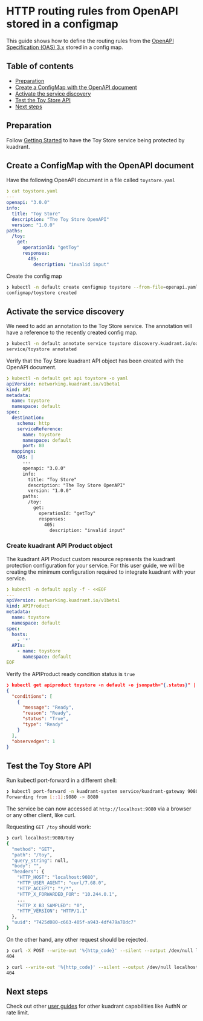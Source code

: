 # HTTP routing rules from OpenAPI stored in a configmap

This guide shows how to define the routing rules
from the [OpenAPI Specification (OAS) 3.x](https://github.com/OAI/OpenAPI-Specification/blob/main/versions/3.0.2.md)
stored in a config map.

## Table of contents

* [Preparation](#preparation)
* [Create a ConfigMap with the OpenAPI document](#create-a-configmap-with-the-openapi-document)
* [Activate the service discovery](#activate-the-service-discovery)
* [Test the Toy Store API](#test-the-toy-store-api)
* [Next steps](#next-steps)

## Preparation

Follow [Getting Started](/doc/getting-started.md) to have the Toy Store service
being protected by kuadrant.


## Create a ConfigMap with the OpenAPI document

Have the following OpenAPI document in a file called `toystore.yaml`

```yaml
❯ cat toystore.yaml
---
openapi: "3.0.0"
info:
  title: "Toy Store"
  description: "The Toy Store OpenAPI"
  version: "1.0.0"
paths:
  /toy:
    get:
      operationId: "getToy"
      responses:
        405:
          description: "invalid input"
```

Create the config map

```bash
❯ kubectl -n default create configmap toystore --from-file=openapi.yaml=toystore.yaml
configmap/toystore created
```

## Activate the service discovery

We need to add an annotation to the Toy Store service.
The annotation will have a reference to the recently created config map.

```bash
❯ kubectl -n default annotate service toystore discovery.kuadrant.io/oas-configmap=toystore
service/toystore annotated
```

Verify that the Toy Store kuadrant API object has been created with the OpenAPI document.

```yaml
❯ kubectl -n default get api toystore -o yaml
apiVersion: networking.kuadrant.io/v1beta1
kind: API
metadata:
  name: toystore
  namespace: default
spec:
  destination:
    schema: http
    serviceReference:
      name: toystore
      namespace: default
      port: 80
  mappings:
    OAS: |
      ---
      openapi: "3.0.0"
      info:
        title: "Toy Store"
        description: "The Toy Store OpenAPI"
        version: "1.0.0"
      paths:
        /toy:
          get:
            operationId: "getToy"
            responses:
              405:
                description: "invalid input"
```

### Create kuadrant API Product object

The kuadrant API Product custom resource represents the kuadrant protection configuration for your service.
For this user guide, we will be creating the minimum configuration required to integrate kuadrant with your service.

```yaml
❯ kubectl -n default apply -f - <<EOF
---
apiVersion: networking.kuadrant.io/v1beta1
kind: APIProduct
metadata:
  name: toystore
  namespace: default
spec:
  hosts:
    - '*'
  APIs:
    - name: toystore
      namespace: default
EOF
```

Verify the APIProduct ready condition status is `true`

```json
❯ kubectl get apiproduct toystore -n default -o jsonpath="{.status}" | jq '.'
{
  "conditions": [
    {
      "message": "Ready",
      "reason": "Ready",
      "status": "True",
      "type": "Ready"
    }
  ],
  "observedgen": 1
}
```

## Test the Toy Store API

Run kubectl port-forward in a different shell:

```bash
❯ kubectl port-forward -n kuadrant-system service/kuadrant-gateway 9080:80
Forwarding from [::1]:9080 -> 8080
```

The service be can now accessed at `http://localhost:9080` via a browser or any other client, like curl.

Requesting `GET /toy` should work:

```bash
❯ curl localhost:9080/toy
{
  "method": "GET",
  "path": "/toy",
  "query_string": null,
  "body": "",
  "headers": {
    "HTTP_HOST": "localhost:9080",
    "HTTP_USER_AGENT": "curl/7.68.0",
    "HTTP_ACCEPT": "*/*",
    "HTTP_X_FORWARDED_FOR": "10.244.0.1",
    ...
    "HTTP_X_B3_SAMPLED": "0",
    "HTTP_VERSION": "HTTP/1.1"
  },
  "uuid": "7425d080-c663-405f-a943-4df479a78dc7"
}
```

On the other hand, any other request should be rejected.

```bash
❯ curl -X POST --write-out '%{http_code}' --silent --output /dev/null localhost:9080/toy
404

❯ curl --write-out '%{http_code}' --silent --output /dev/null localhost:9080/somethingelse
404
```

## Next steps

Check out other [user guides](/README.md#user-guides) for other kuadrant capabilities like AuthN or rate limit.
